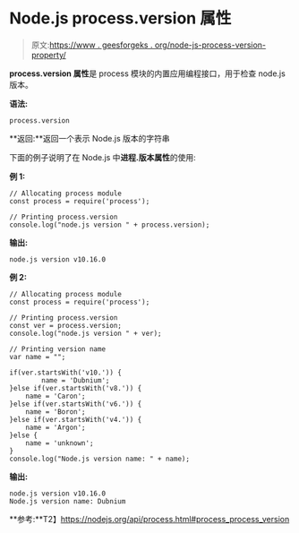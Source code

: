 # Node.js process.version 属性

> 原文:[https://www . geesforgeks . org/node-js-process-version-property/](https://www.geeksforgeeks.org/node-js-process-version-property/)

**process.version 属性**是 process 模块的内置应用编程接口，用于检查 node.js 版本。

**语法:**

```
process.version
```

**返回:**返回一个表示 Node.js 版本的字符串

下面的例子说明了在 Node.js 中**进程.版本属性**的使用:

**例 1:**

```
// Allocating process module
const process = require('process');

// Printing process.version
console.log("node.js version " + process.version);
```

**输出:**

```
node.js version v10.16.0
```

**例 2:**

```
// Allocating process module
const process = require('process');

// Printing process.version
const ver = process.version;
console.log("node.js version " + ver);

// Printing version name
var name = "";

if(ver.startsWith('v10.')) {
        name = 'Dubnium';
}else if(ver.startsWith('v8.')) {
    name = 'Caron';
}else if(ver.startsWith('v6.')) {
    name = 'Boron';
}else if(ver.startsWith('v4.')) {
    name = 'Argon';
}else {
    name = 'unknown';
}
console.log("Node.js version name: " + name);
```

**输出:**

```
node.js version v10.16.0
Node.js version name: Dubnium
```

**参考:**T2】https://nodejs.org/api/process.html#process_process_version
